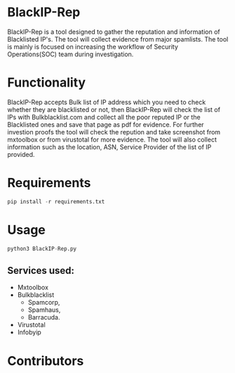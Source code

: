 # BlackIP-Rep
BlackIP-Rep is a tool designed to gather the reputation and information of Blacklisted IP's. The tool will collect evidence from major spamlists. The tool is mainly is focused on increasing the workflow of Security Operations(SOC) team during investigation. 

# Functionality
BlackIP-Rep accepts Bulk list of IP address which you need to check whether they are blacklisted or not, then BlackIP-Rep will check the list of IPs with Bulkblacklist.com and collect all the poor reputed IP or the Blacklisted ones and save that page as pdf for evidence. For further investion proofs the tool will check the repution and take screenshot from mxtoolbox or from virustotal  for more evidence. The tool will also collect information such as the location, ASN, Service Provider of the list of IP provided.



# Requirements
```python
pip install -r requirements.txt
```

# Usage
```python
python3 BlackIP-Rep.py
```


## Services used:
* Mxtoolbox
* Bulkblacklist
  * Spamcorp,
  * Spamhaus,
  * Barracuda.
* Virustotal
* Infobyip




# Contributors

